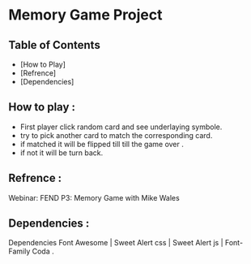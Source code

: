 # Memory Game Project

## Table of Contents

* [How to Play]
* [Refrence] 
* [Dependencies]



## How to play :

* First player click random card and see underlaying symbole.
* try to pick another card to match the corresponding card.
* if matched it will be flipped till till the game over .
* if not it will be turn back.

## Refrence :
Webinar: FEND P3: Memory Game with Mike Wales

## Dependencies :
Dependencies
Font Awesome | Sweet Alert css | Sweet Alert js | Font-Family Coda .